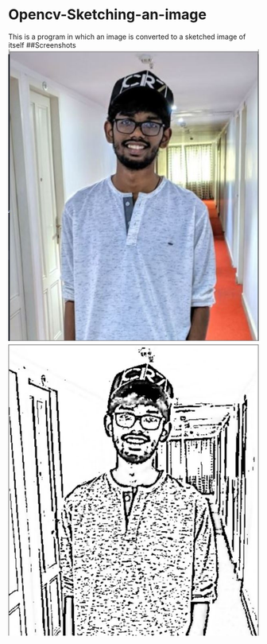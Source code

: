 # Opencv-Sketching-an-image
This is a program in which an image is converted to a sketched image of itself
##Screenshots
![INPUT](https://github.com/somsagar07/Opencv-Sketching-an-image/blob/main/image/input.JPG) ![OUTPUT](https://github.com/somsagar07/Opencv-Sketching-an-image/blob/main/image/output.JPG)
